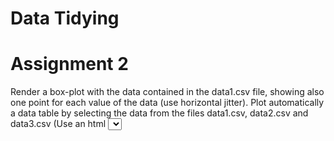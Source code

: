 # Data Tidying
# Assignment 2
Render a box-plot with the data contained in the data1.csv file, showing also one point for each value of the data (use horizontal jitter).
Plot automatically a data table by selecting the data from the files data1.csv, data2.csv and data3.csv (Use an html <select> tag and the onchange event).
Render a bar-chart with the data contained in one column of data2.csv by allowing the user to select a column with a mouse-click of it.
Make a multiple box-plot for each column of the file data3.csv (that is, use only one y-axis and place them in an x-axis of type d3.scaleBand()).

